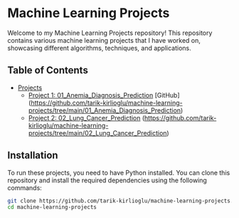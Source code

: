 # Machine Learning Projects

Welcome to my Machine Learning Projects repository! This repository contains various machine learning projects that I have worked on, showcasing different algorithms, techniques, and applications.

## Table of Contents
- [Projects](#projects)
  - [Project 1: 01_Anemia_Diagnosis_Prediction](#01_anemia_diagnosis_prediction) [GitHub] (https://github.com/tarik-kirlioglu/machine-learning-projects/tree/main/01_Anemia_Diagnosis_Prediction)
  - [Project 2: 02_Lung_Cancer_Prediction](#02_lung_cancer_prediction) (https://github.com/tarik-kirlioglu/machine-learning-projects/tree/main/02_Lung_Cancer_Prediction)

## Installation
To run these projects, you need to have Python installed. You can clone this repository and install the required dependencies using the following commands:

```bash
git clone https://github.com/tarik-kirlioglu/machine-learning-projects.git
cd machine-learning-projects
```
